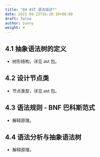 ```yaml
---
title: "04 AST 语法描述*"
date: 2021-09-23T16:28:10+08:00
draft: false
author: Sunny
weight: 4
---
```


## 4.1 抽象语法树的定义

- 树形结构，详见 ast 包。

## 4.2 设计节点类

- 节点类型，详见 ast 包。

## 4.3 语法规则 - BNF 巴科斯范式

- 解释原理。

## 4.4 语法分析与抽象语法树

- 解释原理。


